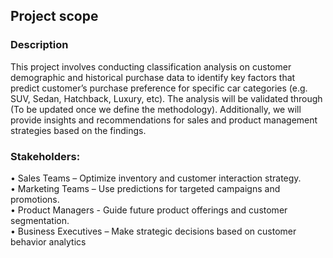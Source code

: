 ## Project scope
### Description
This project involves conducting classification analysis on customer demographic and historical purchase data to identify key factors that predict customer’s purchase preference for specific car categories (e.g. SUV, Sedan, Hatchback, Luxury, etc). The analysis will be validated through (To be updated once we define the methodology). Additionally, we will provide insights and recommendations for sales and product management strategies based on the findings.
### Stakeholders:
•	Sales Teams – Optimize inventory and customer interaction strategy.\
•	Marketing Teams – Use predictions for targeted campaigns and promotions.\
•	Product Managers - Guide future product offerings and customer segmentation.\
•	Business Executives – Make strategic decisions based on customer behavior analytics

